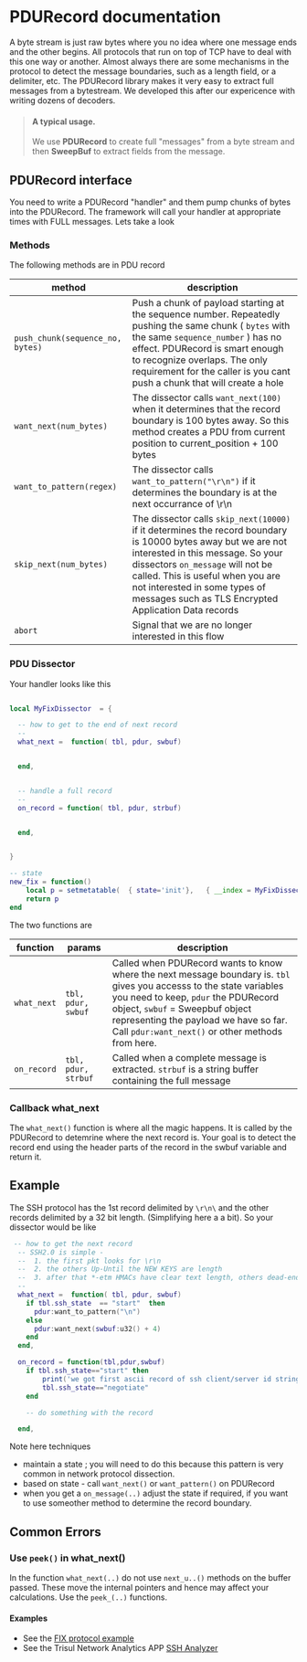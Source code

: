 # PDURecord documentation

A byte stream is just raw bytes where you no idea where one message ends and the other begins. All protocols that run on top of TCP have to deal with this one way or another. Almost always there are some mechanisms in the protocol to detect the message boundaries, such as a length field, or a delimiter, etc.  The PDURecord library makes it very easy to extract full messages from a bytestream. We developed this after our expericence with writing dozens of decoders.

> #### A typical usage. 
> We use **PDURecord** to create full "messages" from a byte stream and then **SweepBuf** to extract fields from the message.


## PDURecord interface

You need to write a PDURecord "handler" and them pump chunks of bytes into the PDURecord. The framework will call your handler at appropriate times with FULL messages. Lets take a look

### Methods

The following methods are in PDU record

| method | description |
| --- | --- |
| `push_chunk(sequence_no, bytes)` | Push a chunk of payload starting at the sequence number. Repeatedly pushing the same chunk ( `bytes` with the same `sequence_number` ) has no effect. PDURecord is smart enough to recognize overlaps. The only requirement for the caller is you cant push a chunk that will create a hole |
| `want_next(num_bytes)` | The dissector calls `want_next(100)` when it determines that the record boundary is 100 bytes away. So this method creates a PDU from current position to current_position + 100 bytes |
| `want_to_pattern(regex)` | The dissector calls `want_to_pattern("\r\n")` if it determines the boundary is at the next occurrance of \r\n |
| `skip_next(num_bytes)` | The dissector calls `skip_next(10000)` if it determines the record boundary is 10000 bytes away but we are not interested in this message. So your dissectors `on_message` will not be called. This is useful when you are not interested in some types of messages such as TLS Encrypted Application Data records |
| `abort` | Signal that we are no longer interested in this flow | 



### PDU Dissector

Your handler looks like this

````lua

local MyFixDissector  = {

  -- how to get to the end of next record 
  -- 
  what_next =  function( tbl, pdur, swbuf)


  end,


  -- handle a full record
  --
  on_record = function( tbl, pdur, strbuf)


  end,


}

-- state 
new_fix = function()
    local p = setmetatable(  { state='init'},   { __index = MyFixDissector})
    return p
end

````


The two functions are

| function | params | description |
| --- | ----| --- |
|`what_next`| `tbl, pdur, swbuf` | Called when PDURecord wants to know where the next message boundary is.  `tbl` gives you accesss to the state variables you need to keep,  `pdur` the PDURecord object, `swbuf` = Sweepbuf object representing the payload we have so far.  Call `pdur:want_next()` or other methods from here. |
|`on_record`| `tbl, pdur, strbuf` | Called when a complete message is extracted.  `strbuf` is a string buffer containing the full message |


### Callback what_next

The `what_next()` function is where all the magic happens. It is called by the PDURecord to detemrine where the next record is. Your goal is to detect the record end using the header parts of the record in the swbuf variable and return it. 



## Example

The SSH protocol has the 1st record delimited by `\r\n\` and the other records delimited by a 32 bit length. (Simplifying here a a bit). So your dissector would be like


````lua
 -- how to get the next record 
  -- SSH2.0 is simple - 
  --  1. the first pkt looks for \r\n
  --  2. the others Up-Until the NEW KEYS are length
  --  3. after that *-etm HMACs have clear text length, others dead-end 
  -- 
  what_next =  function( tbl, pdur, swbuf)
    if tbl.ssh_state  == "start"  then
      pdur:want_to_pattern("\n")
    else
      pdur:want_next(swbuf:u32() + 4)
    end
  end,

  on_record = function(tbl,pdur,swbuf)
  	if tbl.ssh_state=="start" then
  		print('we got first ascii record of ssh client/server id string')
  		tbl.ssh_state=="negotiate"
  	end

  	-- do something with the record

  end,

````


Note here techniques 

-  maintain a state ; you will need to do this because this pattern is very common in network protocol dissection. 
-  based on state - call  `want_next()` or `want_pattern()`  on PDURecord 
-  when you get a `on_message(..)` adjust the state if required, if you want to use someother method to determine the record boundary.


## Common Errors

### Use `peek()` in what_next()

In the function  `what_next(..)` do not use `next_u..()` methods on the buffer passed. These move the internal pointers and hence may affect your calculations.  Use the `peek_(..)` functions. 



#### Examples  

- See the [FIX protocol example](examples/fixascii/README.md)
- See the Trisul Network Analytics APP [SSH Analyzer](https://github.com/trisulnsm/apps/tree/master/analyzers/ssh-alert)

